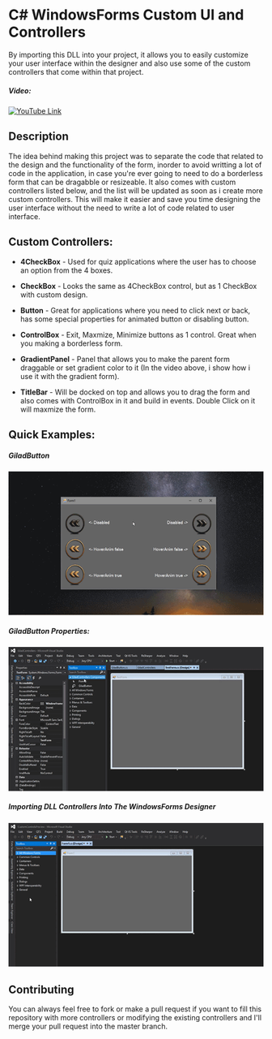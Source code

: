 # C# WindowsForms Custom UI and Controllers

By importing this DLL into your project, it allows you to easily customize your user interface within the designer and also use some of the custom controllers that come within that project.
##### Video:
[![YouTube Link](https://img.youtube.com/vi/ZyYGuy5Eb8w/0.jpg)](https://www.youtube.com/watch?v=ZyYGuy5Eb8w "YouTube Link")



## Description

The idea behind making this project was to separate the code that related to the design and the functionality of the form, inorder to avoid writting a lot of code in the application, in case you're ever going to need to do a borderless form that can be dragabble or resizeable.
It also comes with custom controllers listed below, and the list will be updated as soon as i create more custom controllers.
This will make it easier and save you time designing the user interface without the need to write a lot of code related to user interface.

## Custom Controllers:

* **4CheckBox** - Used for quiz applications where the user has to choose an option from the 4 boxes.
* **CheckBox** - Looks the same as 4CheckBox control, but as 1 CheckBox with custom design.
* **Button** - Great for applications where you need to click next or back, has some special properties for animated button or disabling button.
* **ControlBox** - Exit, Maxmize, Minimize buttons as 1 control. Great when you making a borderless form.
* **GradientPanel** - Panel that allows you to make the parent form draggable or set gradient color to it (In the video above, i show how i use it with the gradient form).

* **TitleBar** - Will be docked on top and allows you to drag the form and also comes with ControlBox in it and build in events. Double Click on it will maxmize the form.


## Quick Examples:

##### GiladButton

![GiladButton](/images/GiladButton_preview.gif?raw=true "GiladButton")

##### GiladButton Properties:

![Properties](/images/GiladButton_properties.gif?raw=true "Properties")




##### Importing DLL Controllers Into The WindowsForms Designer

![Importing DLL](/images/GiladButton_dll_import.gif?raw=true "Importing DLL")




## Contributing

You can always feel free to fork or make a pull request if you want to fill this repository with more controllers or 
modifying the existing controllers and I'll merge your pull request into the master branch.